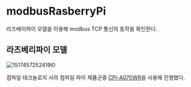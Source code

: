 # modbusRasberryPi

라즈베이파이 모델을 이용해 modbus TCP 통신의 동작을 확인한다.

## 라즈베리파이 모델

![1517457252419l0](https://user-images.githubusercontent.com/81626703/171130399-b9eb2083-6f1d-4648-a321-e9992682c751.png)

컴파일 테크놀로지 사의 컴파일 파이 제품군중 [CPi-A070WR](https://www.comfile.co.kr/shop/goods/goods_view.php?goodsno=386&category=014)을 사용해 진행했다.


